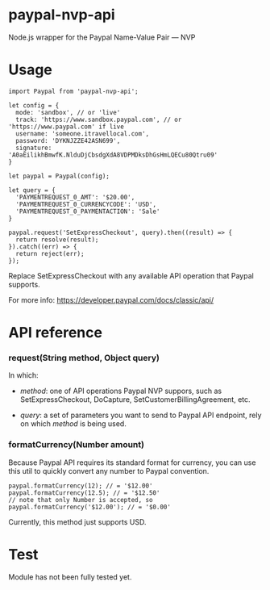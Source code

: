 # paypal-nvp-api
Node.js wrapper for the Paypal Name-Value Pair — NVP


# Usage

```
import Paypal from 'paypal-nvp-api';

let config = {
  mode: 'sandbox', // or 'live'
  track: 'https://www.sandbox.paypal.com', // or 'https://www.paypal.com' if live
  username: 'someone.itravellocal.com',
  password: 'DYKNJZZE42ASN699',
  signature: 'A0aEilikhBmwfK.NlduDjCbsdgXdA8VDPMDksDhGsHmLQECu80Qtru09'
}

let paypal = Paypal(config);

let query = {
  'PAYMENTREQUEST_0_AMT': '$20.00',
  'PAYMENTREQUEST_0_CURRENCYCODE': 'USD',
  'PAYMENTREQUEST_0_PAYMENTACTION': 'Sale'
}

paypal.request('SetExpressCheckout', query).then((result) => {
  return resolve(result);
}).catch((err) => {
  return reject(err);
});
```

Replace SetExpressCheckout with any available API operation that Paypal supports.

For more info: https://developer.paypal.com/docs/classic/api/

# API reference

### request(String method, Object query)

In which:

- *method*: one of API operations Paypal NVP suppors, such as SetExpressCheckout, DoCapture, SetCustomerBillingAgreement, etc.

- *query*: a set of parameters you want to send to Paypal API endpoint, rely on which *method* is being used.

### formatCurrency(Number amount)

Because Paypal API requires its standard format for currency, you can use this util to quickly convert any number to Paypal convention.

```
paypal.formatCurrency(12); // = '$12.00'
paypal.formatCurrency(12.5); // = '$12.50'
// note that only Number is accepted, so
paypal.formatCurrency('$12.00'); // = '$0.00'
```

Currently, this method just supports USD. 


# Test

Module has not been fully tested yet.

